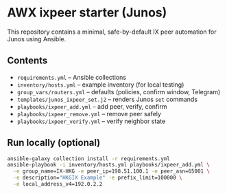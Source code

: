 # AWX ixpeer starter (Junos)

This repository contains a minimal, safe-by-default IX peer automation for Junos using Ansible.

## Contents
- `requirements.yml` – Ansible collections
- `inventory/hosts.yml` – example inventory (for local testing)
- `group_vars/routers.yml` – defaults (policies, confirm window, Telegram)
- `templates/junos_ixpeer_set.j2` – renders Junos `set` commands
- `playbooks/ixpeer_add.yml` – add peer, verify, confirm
- `playbooks/ixpeer_remove.yml` – remove peer safely
- `playbooks/ixpeer_verify.yml` – verify neighbor state

## Run locally (optional)
```bash
ansible-galaxy collection install -r requirements.yml
ansible-playbook -i inventory/hosts.yml playbooks/ixpeer_add.yml \
  -e group_name=IX-HKG -e peer_ip=198.51.100.1 -e peer_asn=65001 \
  -e description="HKGIX Example" -e prefix_limit=100000 \
  -e local_address_v4=192.0.2.2